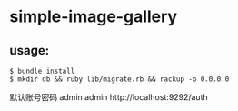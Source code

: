 # simple-image-gallery

## usage:
```
$ bundle install
$ mkdir db && ruby lib/migrate.rb && rackup -o 0.0.0.0
```

默认账号密码 admin admin
http://localhost:9292/auth

